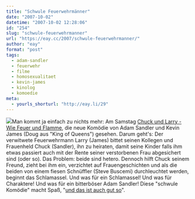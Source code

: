 ```yaml
---
title: "Schwule Feuerwehrmänner"
date: "2007-10-02"
datetime: "2007-10-02 12:28:06"
id: "254"
slug: "schwule-feuerwehrmanner"
url: "https://eay.cc/2007/schwule-feuerwehrmanner/"
author: "eay"
format: "post"
tags:
  - adam-sandler
  - feuerwehr
  - filme
  - homosexualitaet
  - kevin-james
  - kinolog
  - komoedie
meta:
  - yourls_shorturl: "http://eay.li/29"
---
```


![](/uploads/2007/chuckundlarry.jpg)Man kommt ja einfach zu nichts mehr: Am Samstag [Chuck und Larry - Wie Feuer und Flamme](http://www.imdb.com/title/tt0762107/), die neue Komödie von Adam Sandler und Kevin James (Doug aus "King of Queens") gesehen. Darum geht's: Der verwitwete Feuerwehrmann Larry (James) bittet seinen Kollegen und Frauenheld Chuck (Sandler), ihn zu heiraten, damit seine Kinder falls ihm etwas passiert auch mit der Rente seiner verstorbenen Frau abgesichert sind (oder so). Das Problem: beide sind hetero. Dennoch hilft Chuck seinem Freund, zieht bei ihm ein, verzichtet auf Frauengeschichten und als die beiden von einem fiesen Schnüffler (Steve Buscemi) durchleuchtet werden, beginnt das Schlamassel. Und was für ein Schlamassel! Und was für Charaktere! Und was für ein bitterböser Adam Sandler! Diese "schwule Komödie" macht Spaß, "[und das ist auch gut so](http://www.klaus-wowereit.de/zur_person/und_das_ist_auch_gut_so/)".
